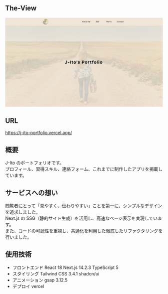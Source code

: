 ## The-View

   <img width="1200" alt="スクリーンショット" src="public/img/thumbnail.jpeg" />

## URL

https://j-ito-portfolio.vercel.app/

## 概要

J-Ito のポートフォリオです。<br >
プロフィール、習得スキル、連絡フォーム、これまでに制作したアプリを掲載しています。

## サービスへの想い

閲覧者にとって「見やすく、伝わりやすい」ことを第一に、シンプルなデザインを追求しました。<br>
Next.js の SSG（静的サイト生成）を活用し、高速なページ表示を実現しています。<br>
また、コードの可読性を重視し、共通化を利用した徹底したリファクタリングを行いました。

## 使用技術

- フロントエンド React 18 Next.js 14.2.3 TypeScript 5
- スタイリング Tailwind CSS 3.4.1 shadcn/ui
- アニメーション gsap 3.12.5
- デプロイ vercel
